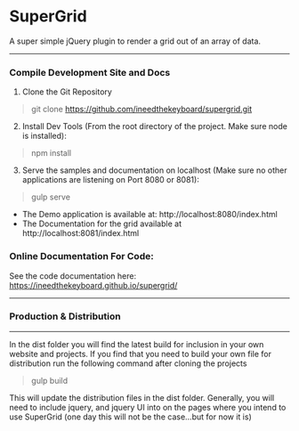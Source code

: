# SuperGrid
A super simple jQuery plugin to render a grid out of an array of data.
***************

### Compile Development Site and Docs
1) Clone the Git Repository
> git clone https://github.com/ineedthekeyboard/supergrid.git

2) Install Dev Tools (From the root directory of the project. Make sure node is installed):
> npm install

3) Serve the samples and documentation on localhost (Make sure no other applications are listening on Port 8080 or 8081):
> gulp serve

- The Demo application is available at: http://localhost:8080/index.html
- The Documentation for the grid available at http://localhost:8081/index.html

### Online Documentation For Code:
See the code documentation here: https://ineedthekeyboard.github.io/supergrid/
***************

### Production & Distribution
***************
In the dist folder you will find the latest build for inclusion in your own website and projects.
If you find that you need to build your own file for distribution run the following command after cloning the projects
> gulp build

This will update the distribution files in the dist folder. Generally, you will need to include jquery, and jquery UI into on the
pages where you intend to use SuperGrid (one day this will not be the case...but for now it is)
